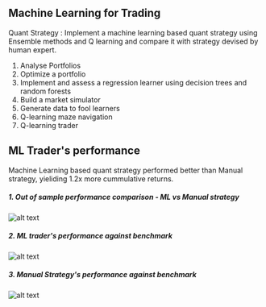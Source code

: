 ## Machine Learning for Trading

Quant Strategy : Implement a machine learning based quant strategy using Ensemble methods and Q learning and compare it with strategy devised by human expert.

1. Analyse Portfolios
2. Optimize a portfolio 
3. Implement and assess a regression learner using decision trees and random forests
4. Build a market simulator 
5. Generate data to fool learners
6. Q-learning maze navigation
7. Q-learning trader

## ML Trader's performance
Machine Learning based quant strategy performed better than Manual strategy, yieliding 1.2x more cummulative returns.

##### 1. _Out of sample performance comparison - ML vs Manual strategy_



![alt text](https://github.com/ach39/Machine-Learning-for-Trading/blob/master/imgs/Performance.png)

##### 2. _ML trader's performance against benchmark_
![alt text](https://github.com/ach39/Machine-Learning-for-Trading/blob/master/imgs/MachineLearning_trader.png)


##### 3. _Manual Strategy's performance against benchmark_
![alt text](https://github.com/ach39/Machine-Learning-for-Trading/blob/master/imgs/Manual_Trader.png)

